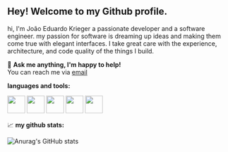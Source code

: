 ## Hey! Welcome to my Github profile.


hi, I'm João Eduardo Krieger a passionate developer and a software engineer. my passion for software is dreaming up ideas and making them come true with elegant interfaces. I take great care with the experience, architecture, and code quality of the things I build.

💬 **Ask me anything, I'm happy to help!**  
You can reach me via [email](mailto:joaoeduardokrieger123@gmail.com)

**languages and tools:**

<code><img src="https://cdn.jsdelivr.net/gh/devicons/devicon/icons/php/php-original.svg" width="40" height="40"/></code>
<code><img src="https://cdn.jsdelivr.net/gh/devicons/devicon/icons/java/java-original-wordmark.svg" width="40" height="40" /></code>
<code><img src="https://cdn.jsdelivr.net/gh/devicons/devicon/icons/python/python-original.svg" width="40" height="40"/></code>
<code><img src="https://cdn.jsdelivr.net/gh/devicons/devicon/icons/postgresql/postgresql-original.svg" width="40" height="40"/></code>
<code><img src="https://cdn.jsdelivr.net/gh/devicons/devicon/icons/android/android-original.svg" width="40" height="40"/></code>

📈 **my github stats:**

![Anurag's GitHub stats](https://github-readme-stats.vercel.app/api?username=joaokrieger&show_icons=true&theme=highcontrast )

